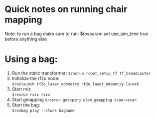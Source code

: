 
# Quick notes on running chair mapping

Note: to run a bag make sure to run: $rosparam set use_sim_time true
before anything else
# Using a bag:
1. Run the static transformer: 
```$rosrun robot_setup_tf tf_broadcaster```
2. Initialize the rf2o node:   
```$roslaunch rf2o_laser_odometry rf2o_laser_odometry.launch```
3. Start rviz                  
```$rosrun rviz rviz```
4. Start gmapping
```$rosrun gmapping slam_gmapping scan:=scan```
4. Start the bag:              
```$rosbag play --clock bagname```

